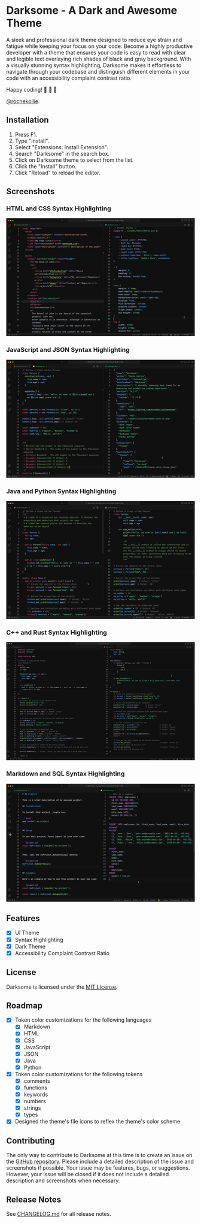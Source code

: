 # Darksome - A Dark and Awesome Theme

A sleek and professional dark theme designed to reduce eye strain and fatigue while keeping your focus on your code. Become a highly productive developer with a theme that ensures your code is easy to read with clear and legible text overlaying rich shades of black and gray background. With a visually stunning syntax highlighting, Darksome makes it effortless to navigate through your codebase and distinguish different elements in your code with an accessibility complaint contrast ratio.

Happy coding! 🎉 🎉 🎉

[@rochekollie](https://twitter.com/rochekollie).

## Installation

1. Press F1.
2. Type "install".
3. Select "Extensions: Install Extension".
4. Search "Darksome" in the search box.
5. Click on Darksome theme to select from the list.
6. Click the "Install" button.
7. Click "Reload" to reload the editor.

## Screenshots

### HTML and CSS Syntax Highlighting

![HTML and CSS Syntax Highlighting](./assets/images/html-and-css-syntax-highlighting.png)

### JavaScript and JSON Syntax Highlighting

![JavaScript and JSON Syntax Highlighting](./assets/images/javascript-and-json-syntax-highlighting.png)

### Java and Python Syntax Highlighting

![Java and Python Syntax Highlighting](./assets/images/java-and-python-syntax-highlighting.png)

### C++ and Rust Syntax Highlighting

![C++ and Rust Syntax Highlighting](./assets/images/cplusplus-and-rust-syntax-highlighting.png)

### Markdown and SQL Syntax Highlighting

![Markdown and SQL Syntax Highlighting](./assets/images/markdown-and-sql-syntax-highlighting.png)

## Features

- [x] UI Theme
- [x] Syntax Highlighting
- [x] Dark Theme
- [x] Accessibility Complaint Contrast Ratio

## License

Darksome is licensed under the [MIT License](./LICENSE).

## Roadmap

- [x] Token color customizations for the following languages
  - [x] Markdown
  - [x] HTML
  - [x] CSS
  - [x] JavaScript
  - [x] JSON
  - [x] Java
  - [x] Python
- [x] Token color customizations for the following tokens
  - [x] comments
  - [x] functions
  - [x] keywords
  - [x] numbers
  - [x] strings
  - [x] types
- [x] Designed the theme's file icons to reflex the theme's color scheme

## Contributing

The only way to contribute to Darksome at this time is to create an issue on the [GitHub repository](https://github.com/rochekollie/darksome/issues). Please include a detailed description of the issue and screenshots if possible. Your issue may be features, bugs, or suggestions. However, your issue will
be closed if it does not include a detailed description and screenshots when necessary.

## Release Notes

See [CHANGELOG.md](./CHANGELOG.md) for all release notes.
